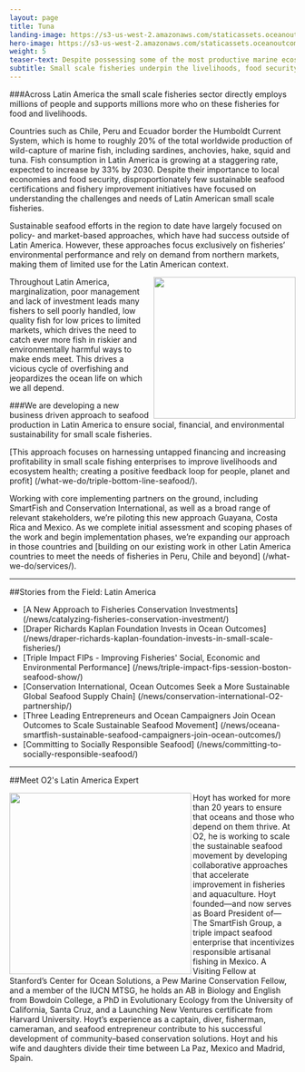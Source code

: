 ```yaml
---
layout: page
title: Tuna
landing-image: https://s3-us-west-2.amazonaws.com/staticassets.oceanoutcomes.org/rollover+images/latin-america-hover.jpg
hero-image: https://s3-us-west-2.amazonaws.com/staticassets.oceanoutcomes.org/hero+photos/latin-america-fisheries-seafood-hero.jpg
weight: 5
teaser-text: Despite possessing some of the most productive marine ecosystems on earth, which support millions of fishers, disproportionately few sustainable seafood certifications and fishery improvement initiatives have focused on understanding the challenges and needs of Latin American small scale fisheries.
subtitle: Small scale fisheries underpin the livelihoods, food security and social fabric of coastal communities across Latin America.
---
```


###Across Latin America the small scale fisheries sector directly employs millions of people and supports millions more who on these fisheries for food and livelihoods.

Countries such as Chile, Peru and Ecuador border the Humboldt Current System, which is home to roughly 20% of the total worldwide production of wild-capture of marine fish, including sardines, anchovies, hake, squid and tuna. Fish consumption in Latin America is growing at a staggering rate, expected to increase by 33% by 2030. Despite their importance to local economies and food security, disproportionately few sustainable seafood certifications and fishery improvement initiatives have focused on understanding the challenges and needs of Latin American small scale fisheries.

Sustainable seafood efforts in the region to date have largely focused on policy- and market-based approaches, which have had success outside of Latin America. However, these approaches focus exclusively on fisheries’ environmental performance and rely on demand from northern markets, making them of limited use for the Latin American context. 

<img align="right" src="https://s3-us-west-2.amazonaws.com/staticassets.oceanoutcomes.org/embedded+photos/triple-bottom-line-seafood/Vicious+cycle+circular+process.png" width="250" height="250">Throughout Latin America, marginalization, poor management and lack of investment leads many fishers to sell poorly handled, low quality fish for low prices to limited markets, which drives the need to catch ever more fish in riskier and environmentally harmful ways to make ends meet. This drives a vicious cycle of overfishing and jeopardizes the ocean life on which we all depend.

###We are developing a new business driven approach to seafood production in Latin America to ensure social, financial, and environmental sustainability for small scale fisheries. 

[This approach focuses on harnessing untapped financing and increasing profitability in small scale fishing enterprises to improve livelihoods and ecosystem health; creating a positive feedback loop for people, planet and profit] (/what-we-do/triple-bottom-line-seafood/). 

Working with core implementing partners on the ground, including SmartFish and Conservation International, as well as a broad range of relevant stakeholders, we’re piloting this new approach Guayana, Costa Rica and Mexico. As we complete initial assessment and scoping phases of the work and begin implementation phases, we’re expanding our approach in those countries and [building on our existing work in other Latin America countries to meet the needs of fisheries in Peru, Chile and beyond] (/what-we-do/services/). 

---
##Stories from the Field: Latin America

* [A New Approach to Fisheries Conservation Investments] (/news/catalyzing-fisheries-conservation-investment/)
* [Draper Richards Kaplan Foundation Invests in Ocean Outcomes] (/news/draper-richards-kaplan-foundation-invests-in-small-scale-fisheries/)
* [Triple Impact FIPs - Improving Fisheries' Social, Economic and Environmental Performance] (/news/triple-impact-fips-session-boston-seafood-show/)
* [Conservation International, Ocean Outcomes Seek a More Sustainable Global Seafood Supply Chain] (/news/conservation-international-O2-partnership/)
* [Three Leading Entrepreneurs and Ocean Campaigners Join Ocean Outcomes to Scale Sustainable Seafood Movement] (/news/oceana-smartfish-sustainable-seafood-campaigners-join-ocean-outcomes/)
* [Committing to Socially Responsible Seafood] (/news/committing-to-socially-responsible-seafood/)

---

##Meet O2's Latin America Expert

<img align="left" src="https://s3-us-west-2.amazonaws.com/staticassets.oceanoutcomes.org/staff+photos/hoytstaffphoto.jpg" width="320" height="320">Hoyt has worked for more than 20 years to ensure that oceans and those who depend on them thrive. At O2, he is working to scale the sustainable seafood movement by developing collaborative approaches that accelerate improvement in fisheries and aquaculture. Hoyt founded—and now serves as Board President of—The SmartFish Group, a triple impact seafood enterprise that incentivizes responsible artisanal fishing in Mexico. A Visiting Fellow at Stanford’s Center for Ocean Solutions, a Pew Marine Conservation Fellow, and a member of the IUCN MTSG, he holds an AB in Biology and English from Bowdoin College, a PhD in Evolutionary Ecology from the University of California, Santa Cruz, and a Launching New Ventures certificate from Harvard University. Hoyt’s experience as a captain, diver, fisherman, cameraman, and seafood entrepreneur contribute to his successful development of community–based conservation solutions. Hoyt and his wife and daughters divide their time between La Paz, Mexico and Madrid, Spain.
